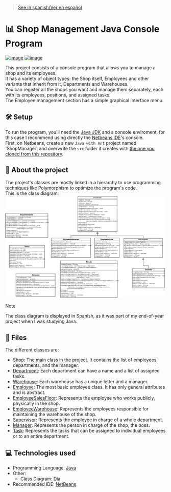 > [See in spanish/Ver en español](https://github.com/LuisMiSanVe/JavaShopManagement/tree/spanish)

# 📊 Shop Management Java Console Program

[![image](https://img.shields.io/badge/apache%20netbeans-1B6AC6?style=for-the-badge&logo=apache%20netbeans%20IDE&logoColor=white)](https://netbeans.apache.org/front/main/index.html)
[![image](https://img.shields.io/badge/java-%23ED8B00.svg?style=for-the-badge&logo=openjdk&logoColor=white)](https://www.java.com/)

This project consists of a console program that allows you to manage a shop and its employees.  
It has a variety of object types: the Shop itself, Employees and other variants that inherit from it, Departments and Warehouses.  
You can register all the shops you want and manage them separately, each with its employees, positions, and assigned tasks.  
The Employee management section has a simple graphical interface menu.

## 🛠️ Setup
To run the program, you'll need the [Java JDK](https://www.oracle.com/java/technologies/downloads/) and a console enviroment, for this case I recommend using directly the [Netbeans IDE](https://netbeans.apache.org/front/main/index.html)'s console.\
First, on Netbeans, create a new `Java with Ant` project named 'ShopManager' and overwrite the `src` folder it creates with [the one you cloned from this repository](https://github.com/LuisMiSanVe/JavaShopManagement/tree/main/ShopManager/src).
## 📖 About the project
The project's classes are mostly linked in a hierarchy to use programming techniques like Polymorphism to optimize the program's code.  
This is the class diagram:  
<img src="/RepositoryResources/classDiagram.png" width="500" alt="Class diagram">

> [!NOTE]  
> The class diagram is displayed in Spanish, as it was part of my end-of-year project when I was studying Java.

## 📂 Files
The different classes are:
- [Shop](https://github.com/LuisMiSanVe/JavaShopManagement/blob/main/ShopManager/src/shopmanager/Shop.java): The main class in the project. It contains the list of employees, departments, and the manager.
- [Department](https://github.com/LuisMiSanVe/JavaShopManagement/blob/main/ShopManager/src/shopmanager/Department.java): Each department can have a name and a list of assigned tasks.
- [Warehouse](https://github.com/LuisMiSanVe/JavaShopManagement/blob/main/ShopManager/src/shopmanager/Warehouse.java): Each warehouse has a unique letter and a manager.
- [Employee](https://github.com/LuisMiSanVe/JavaShopManagement/blob/main/ShopManager/src/shopmanager/Employee.java): The most basic employee class. It has only general attributes and is abstract.
- [EmployeeSalesFloor](https://github.com/LuisMiSanVe/JavaShopManagement/blob/main/ShopManager/src/shopmanager/EmployeeSalesFloor.java): Represents the employee who works publicly, physically in the shop.
- [EmployeeWarehouse](https://github.com/LuisMiSanVe/JavaShopManagement/blob/main/ShopManager/src/shopmanager/EmployeeWarehouse.java): Represents the employees responsible for maintaining the warehouse of the shop.
- [Supervisor](https://github.com/LuisMiSanVe/JavaShopManagement/blob/main/ShopManager/src/shopmanager/Supervisor.java): Represents the employee in charge of a whole department.
- [Manager](https://github.com/LuisMiSanVe/JavaShopManagement/blob/main/ShopManager/src/shopmanager/Manager.java): Represents the person in charge of the shop, the boss.
- [Task](https://github.com/LuisMiSanVe/JavaShopManagement/blob/main/ShopManager/src/shopmanager/Task.java): Represents the tasks that can be assigned to individual employees or to an entire department.

## 💻 Technologies used
- Programming Language: [Java](https://www.java.com/)
- Other:
  - Class Diagram: [Dia](http://dia-installer.de/index.html)
- Recommended IDE: [NetBeans](https://netbeans.apache.org/front/main/index.html)
